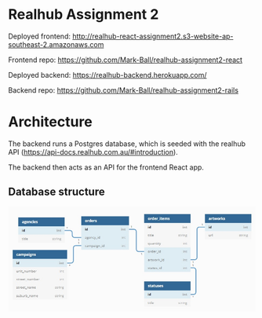 # Realhub Assignment 2

Deployed frontend: http://realhub-react-assignment2.s3-website-ap-southeast-2.amazonaws.com

Frontend repo: https://github.com/Mark-Ball/realhub-assignment2-react

Deployed backend: https://realhub-backend.herokuapp.com/

Backend repo: https://github.com/Mark-Ball/realhub-assignment2-rails


# Architecture

The backend runs a Postgres database, which is seeded with the realhub API (https://api-docs.realhub.com.au/#introduction).

The backend then acts as an API for the frontend React app.

## Database structure

![entity_relationship_diagram](/docs/erd.png)